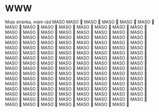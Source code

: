 # WWW
Moje stránka, mám rád MASO
MASO 🥩
MASO 🥩
MASO 🥩
MASO 🥩
MASO 🥩
MASO 🥩
MASO 🥩
MASO 🥩
MASO 🥩
MASO 🥩
MASO 🥩
MASO 🥩
MASO 🥩
MASO 🥩
MASO 🥩
MASO 🥩
MASO 🥩
MASO 🥩
MASO 🥩
MASO 🥩
MASO 🥩
MASO 🥩
MASO 🥩
MASO 🥩
MASO 🥩
MASO 🥩
MASO 🥩
MASO 🥩
MASO 🥩
MASO 🥩
MASO 🥩
MASO 🥩
MASO 🥩
MASO 🥩
MASO 🥩
MASO 🥩
MASO 🥩
MASO 🥩
MASO 🥩
MASO 🥩
MASO 🥩
MASO 🥩
MASO 🥩
MASO 🥩
MASO 🥩
MASO 🥩
MASO 🥩
MASO 🥩
MASO 🥩
MASO 🥩
MASO 🥩
MASO 🥩
MASO 🥩
MASO 🥩
MASO 🥩
MASO 🥩
MASO 🥩
MASO 🥩
MASO 🥩
MASO 🥩
MASO 🥩
MASO 🥩
MASO 🥩
MASO 🥩
MASO 🥩
MASO 🥩
MASO 🥩
MASO 🥩
MASO 🥩
MASO 🥩
MASO 🥩
MASO 🥩
MASO 🥩
MASO 🥩
MASO 🥩
MASO 🥩
MASO 🥩
MASO 🥩
MASO 🥩
MASO 🥩
MASO 🥩
MASO 🥩
MASO 🥩
MASO 🥩
MASO 🥩
MASO 🥩
MASO 🥩
MASO 🥩
MASO 🥩
MASO 🥩
MASO 🥩
MASO 🥩
MASO 🥩
MASO 🥩
MASO 🥩
MASO 🥩
MASO 🥩
MASO 🥩
MASO 🥩
MASO 🥩
MASO 🥩
MASO 🥩
MASO 🥩
MASO 🥩
MASO 🥩
MASO 🥩
MASO 🥩
MASO 🥩
MASO 🥩
MASO 🥩
MASO 🥩
MASO 🥩
MASO 🥩
MASO 🥩
MASO 🥩
MASO 🥩
MASO 🥩
MASO 🥩
MASO 🥩
MASO 🥩
MASO 🥩
MASO 🥩
MASO 🥩
MASO 🥩
MASO 🥩
MASO 🥩
MASO 🥩
MASO 🥩
MASO 🥩
MASO 🥩
MASO 🥩
MASO 🥩
